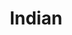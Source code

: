 ---
title: Indian
date: 
draft: false

# descripcion
description : Aros colgantes pasantes en plata 925.

materials: Plata 925

color: 

dimensions: Largo total 5.5cm

code: 01-01-0952

type: "Aros"

categories: []

price: $2.740,00

price_eftvo: $2.330,00

# Images
# first image will be shown in the product page
images:
  # - image: "images/path_to_image"
  # La ubicacion de las imagenes es imagenes/Aros/Aros.Colgantes/01-01-0952-indian
  - image: "./images/aros/colgantes/01-01-0952-indian.jpg"
---